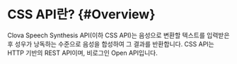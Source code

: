 # CSS API란? {#Overview}
Clova Speech Synthesis API(이하 CSS API)는 음성으로 변환할 텍스트를 입력받은 후 성우가 낭독하는 수준으로 음성을 합성하여 그 결과를 반환합니다. CSS API는 HTTP 기반의 REST API이며, 비로그인 Open API입니다.
